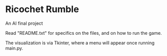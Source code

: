 # Ricochet Rumble
An AI final project

Read "README.txt" for specifics on the files, and on how to run the game.

The visualization is via Tkinter, where a menu will appear once running main.py.
